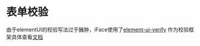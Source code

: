 # 表单校验

由于elementUI的校验写法过于臃肿，iFace使用了[element-ui-verify](https://github.com/aweiu/element-ui-verify) 作为校验框架具体查看[文档](https://github.com/aweiu/element-ui-verify)

